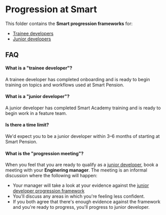 # Progression at Smart

This folder contains the **Smart progression frameworks** for:

- [Trainee developers](./trainee/README.md)
- [Junior developers](./junior/README.md)

## FAQ

#### What is a "trainee developer"?
A trainee developer has completed onboarding and is ready to begin training on topics and workflows used at Smart Pension.

#### What is a "junior developer"?
A junior developer has completed Smart Academy training and is ready to begin work in a feature team.

#### Is there a time limit?
We'd expect you to be a junior developer within 3–6 months of starting at Smart Pension.

#### What is the "progression meeting"?
When you feel that you are ready to qualify as a [junior developer](./junior/README.md), book a meeting with your **Enginering manager**. The meeting is an informal discussion where the following will happen:
- Your manager will take a look at your evidence against the [junior developer progression framework](./junior/README.md)
- You'll discuss any areas in which you're feeling less confident.
- If you both agree that there's enough evidence against the framework and you're ready to progress, you'll progress to junior developer.
